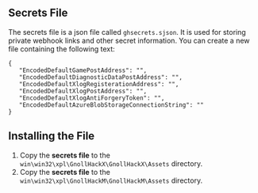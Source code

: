 ## Secrets File

The secrets file is a json file called `ghsecrets.sjson`. It is used for storing private webhook links and other secret information. You can create a new file containing the following text:

```
{
   "EncodedDefaultGamePostAddress": "",
   "EncodedDefaultDiagnosticDataPostAddress": "",
   "EncodedDefaultXlogRegisterationAddress": "",
   "EncodedDefaultXlogPostAddress": "",
   "EncodedDefaultXlogAntiForgeryToken": "",
   "EncodedDefaultAzureBlobStorageConnectionString": ""
}
```

## Installing the File

1. Copy the **secrets file** to the `win\win32\xpl\GnollHackX\GnollHackX\Assets` directory.
2. Copy the **secrets file** to the `win\win32\xpl\GnollHackM\GnollHackM\Assets` directory.